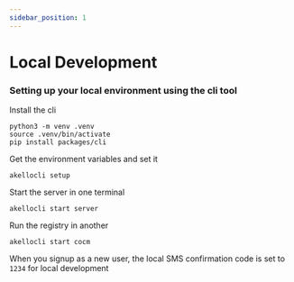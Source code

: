 ```yaml
---
sidebar_position: 1
---
```


# Local Development

### Setting up your local environment using the cli tool

Install the cli
```shell
python3 -m venv .venv
source .venv/bin/activate
pip install packages/cli
```

Get the environment variables and set it
```shell
akellocli setup
```

Start the server in one terminal
```shell
akellocli start server
```

Run the registry in another
```shell
akellocli start cocm
```


When you signup as a new user, the local SMS confirmation code is set to `1234` for local development

